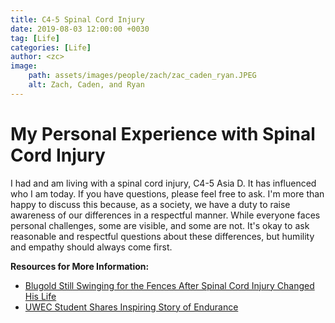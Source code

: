 ```yaml
---
title: C4-5 Spinal Cord Injury
date: 2019-08-03 12:00:00 +0030
tag: [Life]
categories: [Life]
author: <zc>
image: 
    path: assets/images/people/zach/zac_caden_ryan.JPEG
    alt: Zach, Caden, and Ryan
---
```


# My Personal Experience with Spinal Cord Injury

I had and am living with a spinal cord injury, C4-5 Asia D. It has influenced who I am today. If you have questions, please feel free to ask. I'm more than happy to discuss this because, as a society, we have a duty to raise awareness of our differences in a respectful manner. While everyone faces personal challenges, some are visible, and some are not. It's okay to ask reasonable and respectful questions about these differences, but humility and empathy should always come first.

**Resources for More Information:**
- [Blugold Still Swinging for the Fences After Spinal Cord Injury Changed His Life](https://www.uwec.edu/news/news/blugold-still-swinging-for-the-fences-after-spinal-cord-injury-changed-his-life-5026/)
- [UWEC Student Shares Inspiring Story of Endurance](https://volumeone.org/articles/2022/03/18/293013-uwec-student-shares-inspiring-story-of-endurance)

